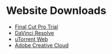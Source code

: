 # Website Downloads

* [Final Cut Pro Trial](https://www.apple.com/in/final-cut-pro/trial/)
* [DaVinci Resolve](https://www.blackmagicdesign.com/event/davinciresolvedownload)
* [uTorrent Web](https://www.utorrent.com/downloads/mac/)
* [Adobe Creative Cloud](https://creativecloud.adobe.com/apps/download/creative-cloud)
